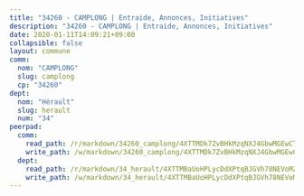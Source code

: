 ```yaml
---
title: "34260 - CAMPLONG | Entraide, Annonces, Initiatives"
description: "34260 - CAMPLONG | Entraide, Annonces, Initiatives"
date: 2020-01-11T14:09:21+09:00
collapsible: false
layout: commune
comm:
  nom: "CAMPLONG"
  slug: camplong
  cp: "34260"
dept:
  nom: "Hérault"
  slug: herault
  num: "34"
peerpad:
  comm:
    read_path: /r/markdown/34260_camplong/4XTTMDk7ZvBHkMzqNXJ4GbwMGEwCTrqWyYEtnxk7FCc3yJ2Q8
    write_path: /w/markdown/34260_camplong/4XTTMDk7ZvBHkMzqNXJ4GbwMGEwCTrqWyYEtnxk7FCc3yJ2Q8-K3TgUan4DeNjKiSySPUw53Ynv8VViaRfx8ZZbZ4we7vZrpCqK68YQwK6cN1DTfWq9RnBjFVTcSUaQzT3WKxUH4wHJxAU8Roj5G1u2VCrfVxiTnmNuR8X3g9eo2omD5suwW4rcwHi
  dept:
    read_path: /r/markdown/34_herault/4XTTMBaUoHPLycDdXPtqBJGVh78NEVoMZNyf8Wnh1X5DK6Ew8
    write_path: /w/markdown/34_herault/4XTTMBaUoHPLycDdXPtqBJGVh78NEVoMZNyf8Wnh1X5DK6Ew8-K3TgTd4rzWVX1F82NgGyNepGUxhqCmodCALjxNZeEdBQWQhd1NJYx1gHMW9QBLL6sN41ALXRejLsG2VetgVferfVncrvVCz47dChJvN8ouQLRMdWs4KpxKPeRYR1nspmhzdBqF8J
---
```


